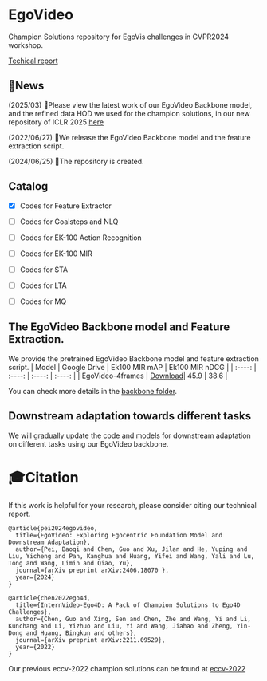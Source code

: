 # EgoVideo
Champion Solutions repository for EgoVis challenges in CVPR2024 workshop.

[Techical report](https://arxiv.org/abs/2406.18070)

## 📢News
(2025/03) 🚀Please view the latest work of our EgoVideo Backbone model, and the refined data HOD we used for the champion solutions, in our new repository of ICLR 2025 [here](https://github.com/OpenRobotLab/EgoHOD)

(2022/06/27) 🚀We release the EgoVideo Backbone model and the feature extraction script.

(2024/06/25) 🔄The repository is created.



## Catalog

- [x] Codes for Feature Extractor
- [ ] Codes for Goalsteps and NLQ
- [ ] Codes for EK-100 Action Recognition
- [ ] Codes for EK-100 MIR
- [ ] Codes for STA
- [ ] Codes for LTA
- [ ] Codes for MQ


## The EgoVideo Backbone model and Feature Extraction.
We provide the pretrained EgoVideo Backbone model and feature extraction script.
|  Model   | Google Drive | Ek100 MIR mAP | Ek100 MIR nDCG |
|  :----:  | :----:  | :----: | :----: |
| EgoVideo-4frames  | [Download](https://drive.google.com/file/d/1k6f1eRdcL17IvXtdX_J8WxNbju2Ms3AW/view?usp=sharing)| 45.9 | 38.6 |

You can check more details in the [backbone folder](./backbone).

## Downstream adaptation towards different tasks
We will gradually update the code and models for downstream adaptation on different tasks using our EgoVideo backbone.


# 🎓Citation
If this work is helpful for your research, please consider citing our technical report.
```
@article{pei2024egovideo,
  title={EgoVideo: Exploring Egocentric Foundation Model and Downstream Adaptation},
  author={Pei, Baoqi and Chen, Guo and Xu, Jilan and He, Yuping and Liu, Yicheng and Pan, Kanghua and Huang, Yifei and Wang, Yali and Lu, Tong and Wang, Limin and Qiao, Yu},
  journal={arXiv preprint arXiv:2406.18070 },
  year={2024}
}
```

```
@article{chen2022ego4d,
  title={InternVideo-Ego4D: A Pack of Champion Solutions to Ego4D Challenges},
  author={Chen, Guo and Xing, Sen and Chen, Zhe and Wang, Yi and Li, Kunchang and Li, Yizhuo and Liu, Yi and Wang, Jiahao and Zheng, Yin-Dong and Huang, Bingkun and others},
  journal={arXiv preprint arXiv:2211.09529},
  year={2022}
}
```
Our previous eccv-2022 champion solutions can be found at [eccv-2022](./eccv-2022)
